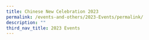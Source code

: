 ```yaml
---
title: Chinese New Celebration 2023
permalink: /events-and-others/2023-Events/permalink/
description: ""
third_nav_title: 2023 Events
---
```

